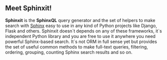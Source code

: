 ## Meet Sphinxit!

**Sphinxit** is the **SphinxQL** query generator and the set of helpers to make
search with [Sphinx](http://sphinxsearch.com/) easy to use in any kind of Python projects like 
Django, Flask and others. Sphinxit doesn\`t depends on any of these frameworks, it\`s independent 
Python library and you are free to use it anywhere you need powerful Sphinx-based search. It\`s not ORM
in full sense yet but provides the set of useful common methods to make full-text queries, 
filtering, ordering, grouping, counting Sphinx search results and so on.
